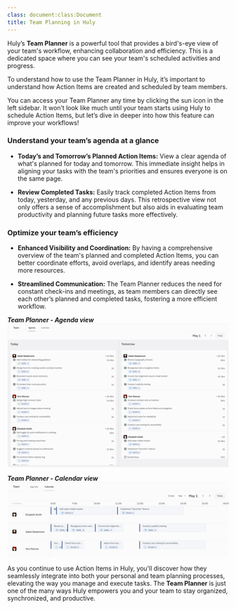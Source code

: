 ```yaml
---
class: document:class:Document
title: Team Planning in Huly
---
```

Huly’s **Team Planner** is a powerful tool that provides a bird's-eye view of your team's workflow, enhancing collaboration and efficiency. This is a dedicated space where you can see your team's scheduled activities and progress. 

To understand how to use the Team Planner in Huly, it’s important to understand how Action Items are created and scheduled by team members.

You can access your Team Planner any time by clicking the sun icon in the left sidebar. It won’t look like much until your team starts using Huly to schedule Action Items, but let’s dive in deeper into how this feature can improve your workflows!

### Understand your team’s agenda at a glance

* **Today’s and Tomorrow’s Planned Action Items:** View a clear agenda of what's planned for today and tomorrow. This immediate insight helps in aligning your tasks with the team's priorities and ensures everyone is on the same page.

* **Review Completed Tasks:** Easily track completed Action Items from today, yesterday, and any previous days. This retrospective view not only offers a sense of accomplishment but also aids in evaluating team productivity and planning future tasks more effectively.

### Optimize your team’s efficiency

* **Enhanced Visibility and Coordination:** By having a comprehensive overview of the team's planned and completed Action Items, you can better coordinate efforts, avoid overlaps, and identify areas needing more resources.

* **Streamlined Communication:** The Team Planner reduces the need for constant check-ins and meetings, as team members can directly see each other’s planned and completed tasks, fostering a more efficient workflow.

***Team Planner - Agenda view***
<img src="../files/team-agenda.jpeg" width="800"/>

***Team Planner - Calendar view***
<img src="../files/team-calendar.jpeg" width="800"/>

As you continue to use Action Items in Huly, you’ll discover how they seamlessly integrate into both your personal and team planning processes, elevating the way you manage and execute tasks. The **Team Planner** is just one of the many ways Huly empowers you and your team to stay organized, synchronized, and productive.